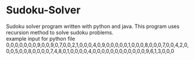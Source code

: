# Sudoku-Solver
Sudoku solver program written with python and java.
This program uses recursion method to solve sudoku problems.
<br>example input for python file 0,0,0,0,0,0,0,9,0,0,9,0,7,0,0,2,1,0,0,0,4,0,9,0,0,0,0,0,1,0,0,0,8,0,0,0,7,0,0,4,2,0,0,0,5,0,0,8,0,0,0,0,7,4,8,0,1,0,0,0,0,4,0,0,0,0,0,0,0,0,0,0,0,0,9,6,1,3,0,0,0
